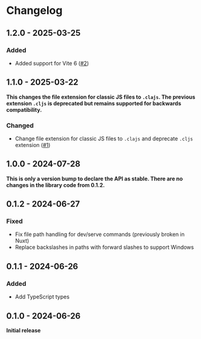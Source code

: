 # Changelog

## 1.2.0 - 2025-03-25

### Added

* Added support for Vite 6 ([#2](https://github.com/jack126guy/vite-plugin-classic-js/issues/2))

## 1.1.0 - 2025-03-22

**This changes the file extension for classic JS files to `.clajs`. The previous extension `.cljs` is deprecated but remains supported for backwards compatibility.**

### Changed

* Change file extension for classic JS files to `.clajs` and deprecate `.cljs` extension ([#1](https://github.com/jack126guy/vite-plugin-classic-js/issues/1))

## 1.0.0 - 2024-07-28

**This is only a version bump to declare the API as stable. There are no changes in the library code from 0.1.2.**

## 0.1.2 - 2024-06-27

### Fixed

* Fix file path handling for dev/serve commands (previously broken in Nuxt)
* Replace backslashes in paths with forward slashes to support Windows

## 0.1.1 - 2024-06-26

### Added

* Add TypeScript types

## 0.1.0 - 2024-06-26

**Initial release**